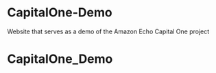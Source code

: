 # CapitalOne-Demo
Website that serves as a demo of the Amazon Echo Capital One project
# CapitalOne_Demo
